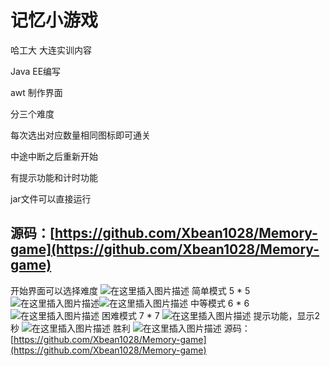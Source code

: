# 记忆小游戏

哈工大 大连实训内容

Java EE编写

awt 制作界面

分三个难度

每次选出对应数量相同图标即可通关

中途中断之后重新开始

有提示功能和计时功能

jar文件可以直接运行

源码：[https://github.com/Xbean1028/Memory-game](https://github.com/Xbean1028/Memory-game)
------

开始界面可以选择难度
![在这里插入图片描述](https://img-blog.csdnimg.cn/20190904185237796.png?x-oss-process=image/watermark,type_ZmFuZ3poZW5naGVpdGk,shadow_10,text_aHR0cHM6Ly9ibG9nLmNzZG4ubmV0L3hiZWFuMTAyOA==,size_16,color_FFFFFF,t_70)
简单模式 5 * 5
![在这里插入图片描述](https://img-blog.csdnimg.cn/20190904185304406.png?x-oss-process=image/watermark,type_ZmFuZ3poZW5naGVpdGk,shadow_10,text_aHR0cHM6Ly9ibG9nLmNzZG4ubmV0L3hiZWFuMTAyOA==,size_16,color_FFFFFF,t_70)![在这里插入图片描述](https://img-blog.csdnimg.cn/20190904185310974.png?x-oss-process=image/watermark,type_ZmFuZ3poZW5naGVpdGk,shadow_10,text_aHR0cHM6Ly9ibG9nLmNzZG4ubmV0L3hiZWFuMTAyOA==,size_16,color_FFFFFF,t_70)
中等模式 6 * 6
![在这里插入图片描述](https://img-blog.csdnimg.cn/20190904185347382.png?x-oss-process=image/watermark,type_ZmFuZ3poZW5naGVpdGk,shadow_10,text_aHR0cHM6Ly9ibG9nLmNzZG4ubmV0L3hiZWFuMTAyOA==,size_16,color_FFFFFF,t_70)
困难模式 7 * 7
![在这里插入图片描述](https://img-blog.csdnimg.cn/20190904185353714.png?x-oss-process=image/watermark,type_ZmFuZ3poZW5naGVpdGk,shadow_10,text_aHR0cHM6Ly9ibG9nLmNzZG4ubmV0L3hiZWFuMTAyOA==,size_16,color_FFFFFF,t_70)
提示功能，显示2秒
![在这里插入图片描述](https://img-blog.csdnimg.cn/20190904185409678.png?x-oss-process=image/watermark,type_ZmFuZ3poZW5naGVpdGk,shadow_10,text_aHR0cHM6Ly9ibG9nLmNzZG4ubmV0L3hiZWFuMTAyOA==,size_16,color_FFFFFF,t_70)
胜利
![在这里插入图片描述](https://img-blog.csdnimg.cn/2019090418541815.png?x-oss-process=image/watermark,type_ZmFuZ3poZW5naGVpdGk,shadow_10,text_aHR0cHM6Ly9ibG9nLmNzZG4ubmV0L3hiZWFuMTAyOA==,size_16,color_FFFFFF,t_70)
源码：[https://github.com/Xbean1028/Memory-game](https://github.com/Xbean1028/Memory-game)